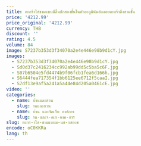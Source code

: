```yaml
---
title: ตะกร้าใส่ชามแบบมีลิ้นชักสองชั้นในตัวอะลูมินัมอัลลอยตะกร้าดึงสามชั้น
price: '4212.99'
price_original: '4212.99'
currency: THB
discount: ''
rating: 4.5
volume: 84
image: S7237b353d3f34070a2e4e446e98b9d1cY.jpg
images:
  - S7237b353d3f34070a2e4e446e98b9d1cY.jpg
  - Sd0d37c2416234cc992ab99dd5c5ba5c6F.jpg
  - S07b6504e5fd4474b9f06fcb1fea6d166h.jpg
  - S6444fea717354f1bb6125ee6712f5caaI.jpg
  - S7df13e9af5a241a5a44e84d205a0461cE.jpg
video: ''
categories:
  - name: บ้านและสวน
    slug: านและสวน
  - name: บ้าน และจัดเก็บ องค์การ
    slug: าน-และจ-ดเก-องค-การ
slug: ตะกร-าใส-ชามแบบม-นช-กสองช
encode: oC0KKRa
lang: th
---
```

  